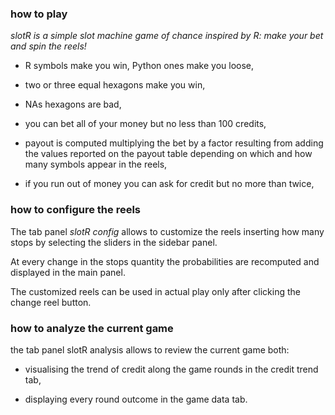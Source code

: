 ### how to play
_slotR is a simple slot machine game of chance inspired by R: make your bet and spin the reels!_

- R symbols make you win, Python ones make you loose,

- two or three equal hexagons make you win,

- NAs hexagons are bad,

- you can bet all of your money but no less than 100 credits,

- payout is computed multiplying the bet by a factor resulting from adding the values reported on the payout table depending on which and how many symbols appear in the reels,
          
- if you run out of money you can ask for credit but no more than twice,

### how to configure the reels
The tab panel _slotR config_ allows to customize the reels inserting how many stops by selecting the sliders in the sidebar panel.

At every change in the stops quantity the probabilities are recomputed and displayed in the main panel.

The customized reels can be used in actual play only after clicking the change reel button.

### how to analyze the current game
the tab panel slotR analysis allows to review the current game both:

- visualising the trend of credit along the game rounds in the credit trend tab,

- displaying every round outcome in the game data tab.